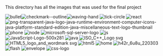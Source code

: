 This directory has all the images that was used for the final project

![bullet](https://github.com/user-attachments/assets/51fea600-66b4-4528-9e4a-90d49ac2f366)![checkmark--outline](https://github.com/user-attachments/assets/f536c794-6528-4ccf-b483-2dcfb37abc7f)![waving-hand](https://github.com/user-attachments/assets/32843b48-535a-4657-9c8a-3887c112b3b1)
![tick-circle](https://github.com/user-attachments/assets/d016f2a7-0742-4530-b2a2-112f9acf79b5)
![react](https://github.com/user-attachments/assets/0715c095-9293-456e-8dee-b5f364f926c2)
![png-transparent-java-logo-java-runtime-environment-computer-icons-java-platform-standard-edition-java-miscellaneous-text-logo-thumbnail](https://github.com/user-attachments/assets/fc44dc83-ea96-4052-8a51-94adcba901f2)
![phone](https://github.com/user-attachments/assets/7fb17b01-58a4-4c8f-9a2d-089e1c3d58b8)
![node](https://github.com/user-attachments/assets/8e937b8e-9b79-4c1b-be00-b29e9b1ac31d)
![microsoft-sql-server-logo](https://github.com/user-attachments/assets/06b7a3eb-aa4b-48cc-8b6c-7283f35a9642)
![js](https://github.com/user-attachments/assets/351eaa10-9e0d-41b9-ba20-5a39d1bff0db)
![JavaScript-Logo-500x281](https://github.com/user-attachments/assets/5a366675-6736-4b53-823d-efc49909a7d8)
![java](https://github.com/user-attachments/assets/3b944905-daa7-45a2-895e-d7f276c87e20)
![ISO_C++_Logo svg](https://github.com/user-attachments/assets/b7c3a889-1e2a-42d3-9752-b076d8a82e71)
![HTML5_logo_and_wordmark svg](https://github.com/user-attachments/assets/03298d74-f99e-4274-9b51-40622315ae09)
![html5](https://github.com/user-attachments/assets/e6a16428-04ad-420a-963b-09bcad5d5da9)
![home](https://github.com/user-attachments/assets/1f9715f1-356e-4d45-94e4-fa4caf9d3d4e)
![h42r_6u8u_220303](https://github.com/user-attachments/assets/da5ca021-a77c-419b-8021-e0330e7a3b39)
![flash](https://github.com/user-attachments/assets/58c1c52e-e15c-4c3c-9c74-6aed56bef79e)
![envelope](https://github.com/user-attachments/assets/392e5db5-b35a-44b2-88d1-dcc663d037bc)
![css-logo](https://github.com/user-attachments/assets/125f05a9-84c1-4fcc-8031-91e69c00ae85)


